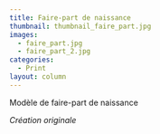 ```yaml
---
title: Faire-part de naissance
thumbnail: thumbnail_faire_part.jpg
images:
  - faire_part.jpg
  - faire_part_2.jpg
categories:
  - Print
layout: column
---
```


Modèle de faire-part de naissance

*Création originale*